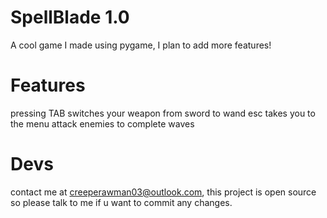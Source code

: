 # SpellBlade 1.0
A cool game I made using pygame, I plan to add more features!

# Features
pressing TAB switches your weapon from sword to wand
esc takes you to the menu
attack enemies to complete waves

# Devs
contact me at creeperawman03@outlook.com, this project is open source so please talk to me if u want to commit any changes.
